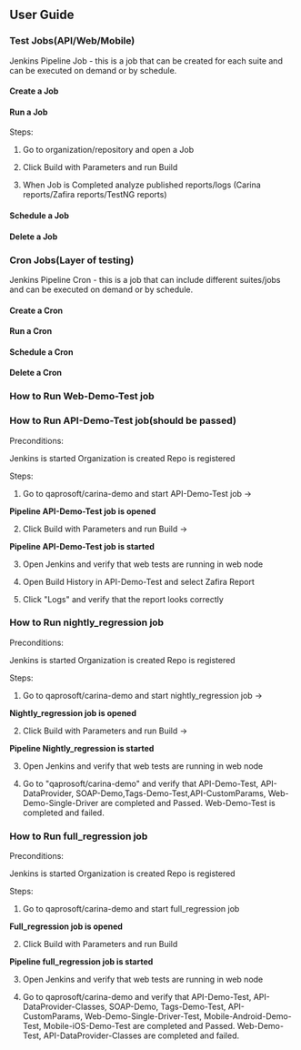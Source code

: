 ## User Guide
### Test Jobs(API/Web/Mobile)
Jenkins Pipeline Job - this is a job that can be created for each suite and can be executed on demand or by schedule. 

#### Create a Job
#### Run a Job
Steps:

1. Go to organization/repository and open a Job

2. Click Build with Parameters and run Build 

3. When Job is Completed analyze published reports/logs (Carina reports/Zafira reports/TestNG reports)

#### Schedule a Job
#### Delete a Job

### Cron Jobs(Layer of testing)
Jenkins Pipeline Cron - this is a job that can include different suites/jobs and can be executed on demand or by schedule.

#### Create a Cron
#### Run a Cron
#### Schedule a Cron
#### Delete a Cron

### How to Run Web-Demo-Test job
 
 

### How to Run API-Demo-Test job(should be passed)
 Preconditions:

Jenkins is started
Organization is created
Repo is registered

 Steps:

1. Go to qaprosoft/carina-demo and start API-Demo-Test job ->

<b> Pipeline API-Demo-Test job is opened </b> 

2. Click Build with Parameters and run Build ->

<b> Pipeline API-Demo-Test job is started </b> 

3. Open Jenkins and verify that web tests are running in web node

4. Open Build History in API-Demo-Test and select Zafira Report

5. Click "Logs" and verify that the report looks correctly

### How to Run nightly_regression job
 Preconditions:

Jenkins is started
Organization is created
Repo is registered

 Steps:

1. Go to qaprosoft/carina-demo and start nightly_regression job ->

<b> Nightly_regression job is opened </b> 

2. Click Build with Parameters and run Build ->

<b> Pipeline Nightly_regression is started </b> 

3. Open Jenkins and verify that web tests are running in web node

4. Go to "qaprosoft/carina-demo" and verify that API-Demo-Test, API-DataProvider, SOAP-Demo,Tags-Demo-Test,API-CustomParams, Web-Demo-Single-Driver are completed and Passed.
Web-Demo-Test is completed and failed.

### How to Run full_regression job
 Preconditions:

Jenkins is started
Organization is created
Repo is registered

 Steps:

1. Go to qaprosoft/carina-demo and start full_regression job

 <b> Full_regression job is opened</b> 

2. Click Build with Parameters and run Build

 <b> Pipeline full_regression job is started</b> 

3. Open Jenkins and verify that web tests are running in web node

4. Go to qaprosoft/carina-demo and verify that API-Demo-Test, API-DataProvider-Classes, SOAP-Demo, Tags-Demo-Test, API-CustomParams, Web-Demo-Single-Driver-Test, Mobile-Android-Demo-Test, Mobile-iOS-Demo-Test are completed and Passed.
Web-Demo-Test, API-DataProvider-Classes are completed and failed.


